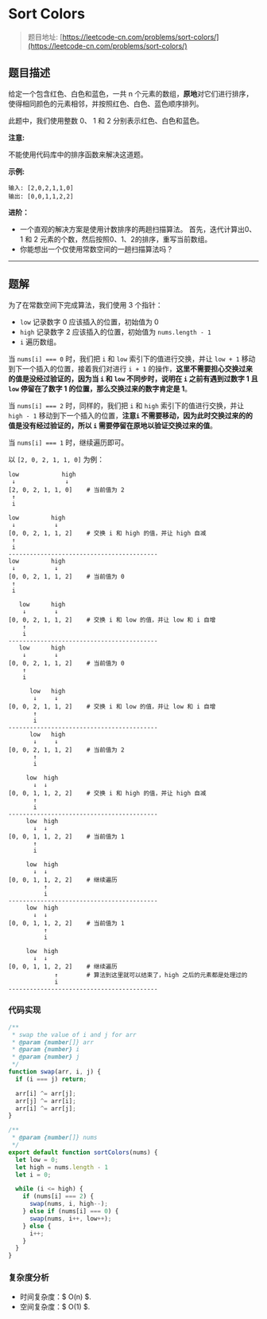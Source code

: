 # Sort Colors

> 题目地址: [https://leetcode-cn.com/problems/sort-colors/](https://leetcode-cn.com/problems/sort-colors/)

## 题目描述

给定一个包含红色、白色和蓝色，一共 n 个元素的数组，**原地**对它们进行排序，使得相同颜色的元素相邻，并按照红色、白色、蓝色顺序排列。

此题中，我们使用整数 0、 1 和 2 分别表示红色、白色和蓝色。

**注意:**

不能使用代码库中的排序函数来解决这道题。

**示例:**

```
输入: [2,0,2,1,1,0]
输出: [0,0,1,1,2,2]
```

**进阶：**

* 一个直观的解决方案是使用计数排序的两趟扫描算法。
  首先，迭代计算出0、1 和 2 元素的个数，然后按照0、1、2的排序，重写当前数组。
* 你能想出一个仅使用常数空间的一趟扫描算法吗？

------

## 题解

为了在常数空间下完成算法，我们使用 3 个指针：

* `low` 记录数字 0 应该插入的位置，初始值为 0
* `high` 记录数字 2 应该插入的位置，初始值为 `nums.length - 1`
* `i` 遍历数组。

当 `nums[i] === 0` 时，我们把 `i` 和 `low` 索引下的值进行交换，并让 `low + 1` 移动到下一个插入的位置，接着我们对进行 `i + 1` 的操作，**这里不需要担心交换过来的值是没经过验证的，因为当 `i` 和 `low` 不同步时，说明在 `i` 之前有遇到过数字 1 且 `low` 停留在了数字 1 的位置，那么交换过来的数字肯定是 1**。

当 `nums[i] === 2` 时，同样的，我们把 `i` 和 `high` 索引下的值进行交换，并让 `high - 1` 移动到下一个插入的位置，**注意`i` 不需要移动，因为此时交换过来的的值是没有经过验证的，所以 `i` 需要停留在原地以验证交换过来的值**。

当 `nums[i] === 1` 时，继续遍历即可。

以 `[2, 0, 2, 1, 1, 0]` 为例：

```
low            high
 ↓              ↓
[2, 0, 2, 1, 1, 0]    # 当前值为 2
 ↑
 i

low         high
 ↓           ↓
[0, 0, 2, 1, 1, 2]    # 交换 i 和 high 的值，并让 high 自减
 ↑
 i
------------------------------------------
low         high
 ↓           ↓
[0, 0, 2, 1, 1, 2]    # 当前值为 0
 ↑
 i

   low      high
    ↓        ↓
[0, 0, 2, 1, 1, 2]    # 交换 i 和 low 的值，并让 low 和 i 自增
    ↑
    i
------------------------------------------
   low      high
    ↓        ↓
[0, 0, 2, 1, 1, 2]    # 当前值为 0
    ↑
    i

      low   high
       ↓     ↓
[0, 0, 2, 1, 1, 2]    # 交换 i 和 low 的值，并让 low 和 i 自增
       ↑
       i
------------------------------------------
      low   high
       ↓     ↓
[0, 0, 2, 1, 1, 2]    # 当前值为 2
       ↑
       i

     low  high
       ↓  ↓
[0, 0, 1, 1, 2, 2]    # 交换 i 和 high 的值，并让 high 自减
       ↑
       i
------------------------------------------
     low  high
       ↓  ↓
[0, 0, 1, 1, 2, 2]    # 当前值为 1
       ↑
       i

     low  high
       ↓  ↓
[0, 0, 1, 1, 2, 2]    # 继续遍历
          ↑
          i
------------------------------------------
     low  high
       ↓  ↓
[0, 0, 1, 1, 2, 2]    # 当前值为 1
          ↑
          i

     low  high
       ↓  ↓
[0, 0, 1, 1, 2, 2]    # 继续遍历
             ↑        # 算法到这里就可以结束了，high 之后的元素都是处理过的
             i
------------------------------------------
```

### 代码实现

```js
/**
 * swap the value of i and j for arr
 * @param {number[]} arr
 * @param {number} i
 * @param {number} j
 */
function swap(arr, i, j) {
  if (i === j) return;

  arr[i] ^= arr[j];
  arr[j] ^= arr[i];
  arr[i] ^= arr[j];
}

/**
 * @param {number[]} nums
 */
export default function sortColors(nums) {
  let low = 0;
  let high = nums.length - 1
  let i = 0;

  while (i <= high) {
    if (nums[i] === 2) {
      swap(nums, i, high--);
    } else if (nums[i] === 0) {
      swap(nums, i++, low++);
    } else {
      i++;
    }
  }
}
```

### 复杂度分析

* 时间复杂度：$ O(n) $.
* 空间复杂度：$ O(1) $.
